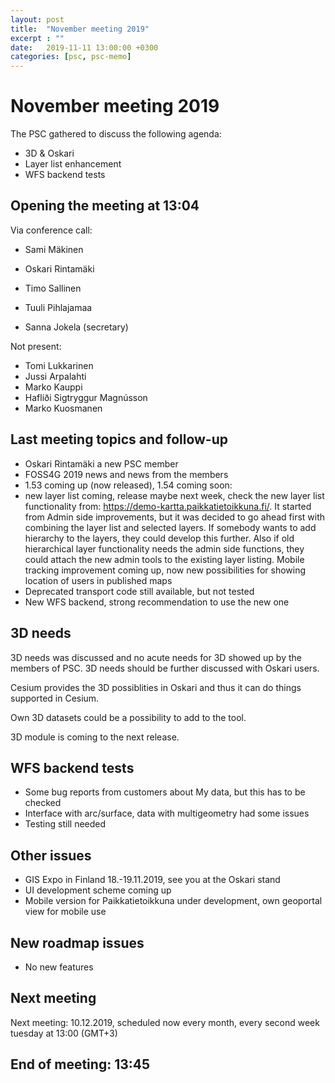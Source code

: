 ```yaml
---
layout: post
title:  "November meeting 2019"
excerpt : ""
date:   2019-11-11 13:00:00 +0300
categories: [psc, psc-memo]
---
```


# November meeting 2019

The PSC gathered to discuss the following agenda:

- 3D & Oskari
- Layer list enhancement
- WFS backend tests

## Opening the meeting at 13:04

Via conference call:

- Sami Mäkinen
- Oskari Rintamäki
- Timo Sallinen
- Tuuli Pihlajamaa

- Sanna Jokela (secretary)

Not present:

- Tomi Lukkarinen
- Jussi Arpalahti
- Marko Kauppi
- Hafliði Sigtryggur Magnússon
- Marko Kuosmanen

## Last meeting topics and follow-up

- Oskari Rintamäki a new PSC member
- FOSS4G 2019 news and news from the members
- 1.53 coming up (now released), 1.54 coming soon:
- new layer list coming, release maybe next week, check the new layer list functionality from: https://demo-kartta.paikkatietoikkuna.fi/. It started from Admin side improvements, but it was decided to go ahead first with combining the layer list and selected layers. If somebody wants to add hierarchy to the layers, they could develop this further. Also if old hierarchical layer functionality needs the admin side functions, they could attach the new admin tools to the existing layer listing. 
Mobile tracking improvement coming up, now new possibilities for showing location of users in published maps
- Deprecated transport code still available, but not tested
- New WFS backend, strong recommendation to use the new one

## 3D needs

3D needs was discussed and no acute needs for 3D showed up by the members of PSC. 3D needs should be further discussed with Oskari users.

Cesium provides the 3D possiblities in Oskari and thus it can do things supported in Cesium. 

Own 3D datasets could be a possibility to add to the tool. 

3D module is coming to the next release. 

## WFS backend tests

- Some bug reports from customers about My data, but this has to be checked
- Interface with arc/surface, data with multigeometry had some issues
- Testing still needed

## Other issues

- GIS Expo in Finland 18.-19.11.2019, see you at the Oskari stand
- UI development scheme coming up
- Mobile version for Paikkatietoikkuna under development, own geoportal view for mobile use

## New roadmap issues

- No new features

## Next meeting

Next meeting: 10.12.2019, scheduled now every month, every second week tuesday at 13:00 (GMT+3)

## End of meeting: 13:45
